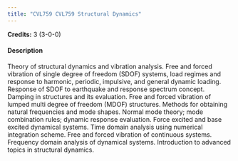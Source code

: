 ```yaml
---
title: "CVL759 CVL759 Structural Dynamics"
---
```

**Credits:** 3 (3-0-0)

#### Description
Theory of structural dynamics and vibration analysis. Free and forced vibration of single degree of freedom (SDOF) systems, load regimes and response to harmonic, periodic, impulsive, and general dynamic loading. Response of SDOF to earthquake and response spectrum concept. Damping in structures and its evaluation. Free and forced vibration of lumped multi degree of freedom (MDOF) structures. Methods for obtaining natural frequencies and mode shapes. Normal mode theory; mode combination rules; dynamic response evaluation. Force excited and base excited dynamical systems. Time domain analysis using numerical integration scheme. Free and forced vibration of continuous systems. Frequency domain analysis of dynamical systems. Introduction to advanced topics in structural dynamics.